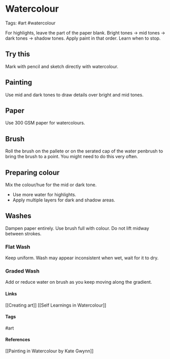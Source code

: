 
# Watercolour
Tags: #art #watercolour 

For highlights, leave the part of the paper blank.
Bright tones -> mid tones -> dark tones -> shadow tones. Apply paint in that order. 
Learn when to stop. 

## Try this
Mark with pencil and sketch directly with watercolour.

## Painting
Use mid and dark tones to draw details over bright and mid tones.

## Paper
Use 300 GSM paper for watercolours.

## Brush
Roll the brush on the pallete or on the serated cap of the water penbrush to bring the brush to a point.
You might need to do this very often.

## Preparing colour
Mix the colour/hue for the mid or dark tone.
- Use more water for highlights.
- Apply multiple layers for dark and shadow areas.

## Washes
Dampen paper entirely. Use brush full with colour. Do not lift midway between strokes.

### Flat Wash
Keep uniform. Wash may appear inconsistent when wet, wait for it to dry.

### Graded Wash
Add or reduce water on brush as you keep moving along the gradient.

#### Links
[[Creating art]]
[[Self Learnings in Watercolour]]
#### Tags
#art
#### References
[[Painting in Watercolour by Kate Gwynn]]